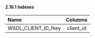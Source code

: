 #### 2.16.1 Indexes

| Name        | Columns           |
|:----------- |:-----------------:|
| WSDL_CLIENT_ID_fkey | client_id |